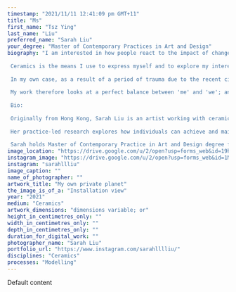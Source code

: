 ```yaml
---
timestamp: "2021/11/11 12:41:09 pm GMT+11"
title: "Ms"
first_name: "Tsz Ying"
last_name: "Liu"
preferred_name: "Sarah Liu"
your_degree: "Master of Contemporary Practices in Art and Design"
biography: "I am interested in how people react to the impact of change, mentally and physically.
 
 Ceramics is the means I use to express myself and to explore my interest in interpersonal relationships, particularly the way in which they can be affected by external forces.
 
 In my own case, as a result of a period of trauma due to the recent civil disturbance in Hong Kong, and then being trapped in Australia during a pandemic, I have been seeking inner peace through reflection on the emotional space that really exists between people.
 
 My work therefore looks at a perfect balance between 'me' and 'we'; and a transformation from softness to hardness.
 
 Bio:
 
 Originally from Hong Kong, Sarah Liu is an artist working with ceramics with a special focus on figurative sculpture.
 
 Her practice-led research explores how individuals can achieve and maintain inner peace in the face of major external change by making connections within the emotional space between people.
 
 Sarah holds Master of Contemporary Practice in Art and Design degree from the Australian National University (2021). Her first solo exhibition is scheduled for the M16 Artspace, Canberra, in May 2022."
image_location: "https://drive.google.com/u/2/open?usp=forms_web&id=19hxwaqBI2t5C3k9v0BmQtW7dOm4ka5li"
instagram_image: "https://drive.google.com/u/2/open?usp=forms_web&id=1M40Sdnexf-57FVNnppLpuHQJmgg5rq4I"
instagram: "sarahllliu"
image_caption: ""
name_of_photographer: ""
artwork_title: "My own private planet"
the_image_is_of_a: "Installation view"
year: "2021"
medium: "Ceramics"
artwork_dimensions: "dimensions variable; or"
height_in_centimetres_only: ""
width_in_centimetres_only: ""
depth_in_centimetres_only: ""
duration_for_digital_work: ""
photographer_name: "Sarah Liu"
portfolio_url: "https://www.instagram.com/sarahlllliu/"
disciplines: "Ceramics"
processes: "Modelling"
---
```


Default content